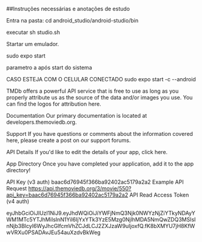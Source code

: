 ##Instruções necessárias e anotações de estudo

Entra na pasta:
cd android_studio/android-studio/bin

executar sh studio.sh

Startar um emulador.

sudo expo start

parametro a após start do sistema


CASO ESTEJA COM O CELULAR CONECTADO
sudo expo start -c --android

TMDb offers a powerful API service that is free to use as long as you properly attribute us as the source of the data and/or images you use. You can find the logos for attribution here.

Documentation
Our primary documentation is located at developers.themoviedb.org.

Support
If you have questions or comments about the information covered here, please create a post on our support forums.

API Details
If you'd like to edit the details of your app, click here.

App Directory
Once you have completed your application, add it to the app directory!

API Key (v3 auth)
baac6d76945f366ba92402ac5179a2a2
Example API Request
https://api.themoviedb.org/3/movie/550?api_key=baac6d76945f366ba92402ac5179a2a2
API Read Access Token (v4 auth)

eyJhbGciOiJIUzI1NiJ9.eyJhdWQiOiJiYWFjNmQ3Njk0NWYzNjZiYTkyNDAyYWM1MTc5YTJhMiIsInN1YiI6IjYxYTk3YzE5Mzg0NjlhMDA5NmQwZDQ3MSIsInNjb3BlcyI6WyJhcGlfcmVhZCJdLCJ2ZXJzaW9uIjoxfQ.fK8bXMYU7jH8KfWwVRXu0PSADAvJEu54auXzdvBkWeg